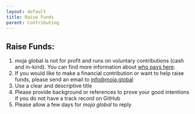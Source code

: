```yaml
---
layout: default
title: Raise Funds
parent: Contributing
---
```

## Raise Funds:  

1. moja global is not for profit and runs on voluntary contributions (cash and in-kind). You can find more information about [who pays here](https://docs.google.com/document/d/15KY1CkCxRzB9ZBp68OLc2eWYuC5W-rqCKnTLaIG4tbg/edit?usp=sharing).
1. If you would like to make a financial contribution or want to help raise funds, please send an email to info@moja.global 
1. Use a clear and descriptive title
1. Please provide background or references to prove your good intentions if you do not have a track record on GitHub
1. Please allow a few days for *moja global* to reply
 
